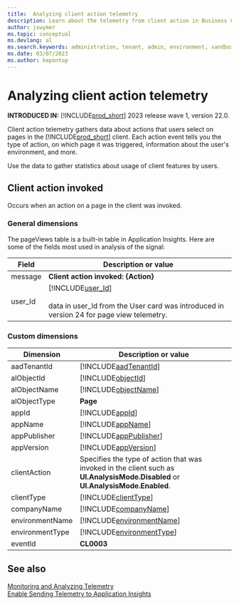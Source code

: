 ```yaml
---
title:  Analyzing client action telemetry
description: Learn about the telemetry from client action in Business Central  
author: jswymer
ms.topic: conceptual
ms.devlang: al
ms.search.keywords: administration, tenant, admin, environment, sandbox, telemetry
ms.date: 03/07/2023
ms.author: kepontop
---
```

# Analyzing client action telemetry

**INTRODUCED IN:** [!INCLUDE[prod_short](../developer/includes/prod_short.md)] 2023 release wave 1, version 22.0. 

Client action telemetry gathers data about actions that users select on pages in the [!INCLUDE[prod_short](../developer/includes/prod_short.md)] client. Each action event tells you the type of action, on which page it was triggered, information about the user's environment, and more.

Use the data to gather statistics about usage of client features by users.


## Client action invoked

Occurs when an action on a page in the client was invoked.  

### General dimensions

The pageViews table is a built-in table in Application Insights. Here are some of the fields most used in analysis of the signal:

|Field|Description or value|
|---------|-----|
|message|**Client action invoked: {Action}**|
|user_Id|[!INCLUDE[user_Id](../includes/include-telemetry-user-id.md)] <br><br>data in user_Id from the User card was introduced in version 24 for page view telemetry.  |


### Custom dimensions

|Dimension|Description or value|
|---------|-----|
|aadTenantId|[!INCLUDE[aadTenantId](../includes/include-telemetry-dimension-aadtenantid.md)]|
|alObjectId|[!INCLUDE[objectId](../includes/include-telemetry-dimension-page-object-id.md)]|
|alObjectName|[!INCLUDE[objectName](../includes/include-telemetry-dimension-page-object-name.md)]|
|alObjectType|**Page**|
|appId|[!INCLUDE[appId](../includes/include-telemetry-dimension-page-app-id.md)]|
|appName|[!INCLUDE[appName](../includes/include-telemetry-dimension-page-app-name.md)]|
|appPublisher|[!INCLUDE[appPublisher](../includes/include-telemetry-dimension-page-app-publisher.md)]|
|appVersion|[!INCLUDE[appVersion](../includes/include-telemetry-dimension-page-app-version.md)]|
|clientAction|Specifies the type of action that was invoked in the client such as **UI.AnalysisMode.Disabled** or **UI.AnalysisMode.Enabled**. |
|clientType| [!INCLUDE[clientType](../includes/include-telemetry-dimension-client-type.md)] |
|companyName|[!INCLUDE[companyName](../includes/include-telemetry-dimension-company-name.md)]|
|environmentName|[!INCLUDE[environmentName](../includes/include-telemetry-dimension-environment-name.md)]|
|environmentType|[!INCLUDE[environmentType](../includes/include-telemetry-dimension-environment-type.md)]|
|eventId|**CL0003** |


## See also

[Monitoring and Analyzing Telemetry](telemetry-overview.md)  
[Enable Sending Telemetry to Application Insights](telemetry-enable-application-insights.md)  
